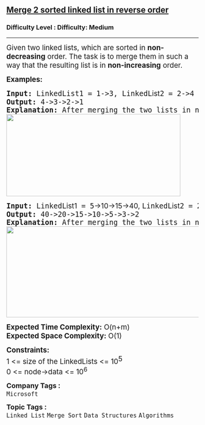 <h2><a href="https://www.geeksforgeeks.org/problems/merge-2-sorted-linked-list-in-reverse-order/1">Merge 2 sorted linked list in reverse order</a></h2><h3>Difficulty Level : Difficulty: Medium</h3><hr><div class="problems_problem_content__Xm_eO"><p><span style="font-size: 14pt;">Given two linked lists, which are sorted in <strong>non-decreasing</strong> order. The task is to merge them in such a way that the resulting list is in <strong>non-increasing</strong> order.</span></p>
<p><span style="font-size: 14pt;"><strong>Examples:</strong></span></p>
<pre><span style="font-size: 14pt;"><strong>Input: </strong>LinkedList1 = 1-&gt;3, LinkedL<span style="font-family: -apple-system, BlinkMacSystemFont, 'Segoe UI', Roboto, Oxygen, Ubuntu, Cantarell, 'Open Sans', 'Helvetica Neue', sans-serif;">ist</span>2 = 2-&gt;4<br><strong>Output: </strong>4-&gt;3-&gt;2-&gt;1<br><strong>Explanation: </strong>After merging the two lists in non-increasing order, we have new lists as 4-&gt;3-&gt;2-&gt;1.<br><img src="https://media.geeksforgeeks.org/img-practice/prod/addEditProblem/700073/Web/Other/blobid0_1724395612.png" width="456" height="215"><br></span></pre>
<pre><span style="font-size: 14pt;"><strong>Input: </strong>LinkedL<span style="font-family: -apple-system, BlinkMacSystemFont, 'Segoe UI', Roboto, Oxygen, Ubuntu, Cantarell, 'Open Sans', 'Helvetica Neue', sans-serif;">ist1</span> = 5<span style="font-family: -apple-system, BlinkMacSystemFont, 'Segoe UI', Roboto, Oxygen, Ubuntu, Cantarell, 'Open Sans', 'Helvetica Neue', sans-serif;">-&gt;</span><span style="font-family: -apple-system, BlinkMacSystemFont, 'Segoe UI', Roboto, Oxygen, Ubuntu, Cantarell, 'Open Sans', 'Helvetica Neue', sans-serif;">10</span><span style="font-family: -apple-system, BlinkMacSystemFont, 'Segoe UI', Roboto, Oxygen, Ubuntu, Cantarell, 'Open Sans', 'Helvetica Neue', sans-serif;">-&gt;15</span><span style="font-family: -apple-system, BlinkMacSystemFont, 'Segoe UI', Roboto, Oxygen, Ubuntu, Cantarell, 'Open Sans', 'Helvetica Neue', sans-serif;">-&gt;40,</span><span style="font-family: -apple-system, BlinkMacSystemFont, 'Segoe UI', Roboto, Oxygen, Ubuntu, Cantarell, 'Open Sans', 'Helvetica Neue', sans-serif;"> </span>LinkedL<span style="font-family: -apple-system, BlinkMacSystemFont, 'Segoe UI', Roboto, Oxygen, Ubuntu, Cantarell, 'Open Sans', 'Helvetica Neue', sans-serif;">ist</span>2 = 2-&gt;3-&gt;20<br><strong>Output: </strong>40-&gt;20-&gt;15-&gt;10-&gt;5-&gt;3-&gt;2<br><strong>Explanation: </strong>After merging the two lists in non-increasing order, we have new lists as 40-&gt;20-&gt;15-&gt;10-&gt;5-&gt;3-&gt;2.<br><img src="https://media.geeksforgeeks.org/img-practice/prod/addEditProblem/700073/Web/Other/blobid1_1724395627.png" width="505" height="238"><br></span></pre>
<p><span style="font-size: 14pt;"><strong>Expected Time Complexity:</strong> O(n+m)<br><strong>Expected Space&nbsp;</strong><strong>Complexity</strong><strong>:</strong> O(1)</span></p>
<p><span style="font-size: 14pt;"><strong style="font-size: 14pt;">Constraints:</strong><br><span style="font-size: 14pt;">1 &lt;= size of the LinkedLists &lt;= 10</span><sup style="font-size: 14pt;">5</sup><br><span style="font-size: 18.6667px;">0 &lt;= node-&gt;data &lt;= 10<sup>6</sup></span><br></span></p></div><p><span style=font-size:18px><strong>Company Tags : </strong><br><code>Microsoft</code>&nbsp;<br><p><span style=font-size:18px><strong>Topic Tags : </strong><br><code>Linked List</code>&nbsp;<code>Merge Sort</code>&nbsp;<code>Data Structures</code>&nbsp;<code>Algorithms</code>&nbsp;